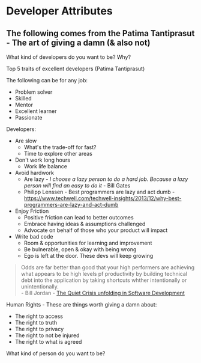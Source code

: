 # Developer Attributes

## The following comes from the Patima Tantiprasut - The art of giving a damn (& also not)

What kind of developers do you want to be? Why?

Top 5 traits of excellent developers (Patima Tantiprasut)

The following can be for any job:
- Problem solver
- Skilled
- Mentor
- Excellent learner
- Passionate

Developers:
- Are slow
  - What's the trade-off for fast?
  - Time to explore other areas
- Don't work long hours
  - Work life balance
- Avoid hardwork
  - Are lazy - *I choose a lazy person to do a hard job. Because a lazy person will find an easy to do it* - Bill Gates
  - Philipp Lenssen - Best programmers are lazy and act dumb - https://www.techwell.com/techwell-insights/2013/12/why-best-programmers-are-lazy-and-act-dumb
- Enjoy Friction
  - Positive friction can lead to better outcomes
  - Embrace having ideas & assumptions challenged
  - Advocate on behalf of those who your product will impact
- Write bad code
  - Room & opportunities for learning and improvement
  - Be bulnerable, open & okay with being wrong
  - Ego is left at the door. These devs will keep growing

> Odds are far better than good that your high performers are achieving what appears to be high levels pf productivity
> by building technical debt into the application by taking shortcuts whther intentionally or unintentionally.  
> \- Bill Jordan - [The Quiet Crisis unfolding in Software Development](https://medium.com/@billjordan1/the-quiet-crisis-unfolding-in-software-development-cffbdafbf450)

Human Rights - These are things worth giving a damn about:
- The right to access
- The right to truth
- The right to privacy
- The right to not be injured
- The right to what is agreed

What kind of person do you want to be?

